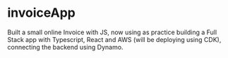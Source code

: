 # invoiceApp

Built a small online Invoice with JS, now using as practice building a Full Stack app with Typescript, React and AWS (will be deploying using CDK), connecting the backend using Dynamo. 

